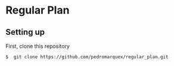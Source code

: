 # Regular Plan

## Setting up

First, clone this repository

``` 
$  git clone https://github.com/pedromarquex/regular_plan.git
```


